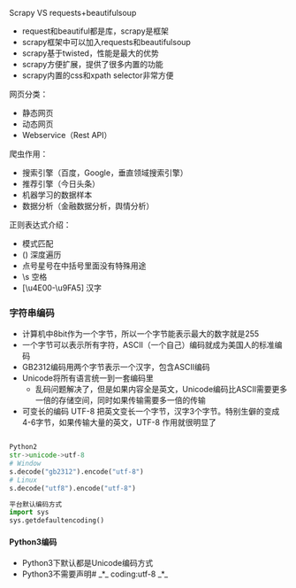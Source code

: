 Scrapy VS requests+beautifulsoup

- request和beautiful都是库，scrapy是框架
- scrapy框架中可以加入requests和beautifulsoup
- scrapy基于twisted，性能是最大的优势
- scrapy方便扩展，提供了很多内置的功能
- scrapy内置的css和xpath selector非常方便

网页分类：

- 静态网页
- 动态网页
- Webservice（Rest API）

爬虫作用：

- 搜索引擎（百度，Google，垂直领域搜索引擎）
- 推荐引擎（今日头条）
- 机器学习的数据样本
- 数据分析（金融数据分析，舆情分析）

正则表达式介绍：

- 模式匹配
- () 深度遍历
- 点号星号在中括号里面没有特殊用途
- \s 空格
- [\u4E00-\u9FA5] 汉字

### 字符串编码

- 计算机中8bit作为一个字节，所以一个字节能表示最大的数字就是255
- 一个字节可以表示所有字符，ASCII（一个自己）编码就成为美国人的标准编码
- GB2312编码用两个字节表示一个汉字，包含ASCII编码
- Unicode将所有语言统一到一套编码里
    - 乱码问题解决了，但是如果内容全是英文，Unicode编码比ASCII需要更多一倍的存储空间，同时如果传输需要多一倍的传输
- 可变长的编码 UTF-8 把英文变长一个字节，汉字3个字节。特别生僻的变成4-6字节，如果传输大量的英文，UTF-8 作用就很明显了

```python

Python2
str->unicode->utf-8
# Window
s.decode("gb2312").encode("utf-8")
# Linux
s.decode("utf8").encode("utf-8")

平台默认编码方式
import sys
sys.getdefaultencoding()
```

#### Python3编码

- Python3下默认都是Unicode编码方式
- Python3不需要声明# \_\*\_ coding:utf-8 \_\*\_